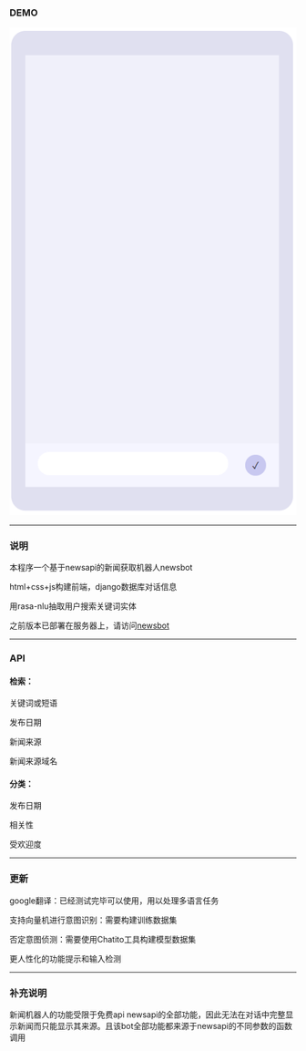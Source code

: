 ### DEMO

![image](https://github.com/XingyuXiong/newsbot/blob/master/demo.gif)

---

### 说明

本程序一个基于newsapi的新闻获取机器人newsbot

html+css+js构建前端，django数据库对话信息

用rasa-nlu抽取用户搜索关键词实体

之前版本已部署在服务器上，请访问[newsbot](106.54.107.156:8000)

---

### API

#### 检索：

关键词或短语

发布日期

新闻来源

新闻来源域名

#### 分类：

发布日期

相关性

受欢迎度

---

### 更新

google翻译：已经测试完毕可以使用，用以处理多语言任务

支持向量机进行意图识别：需要构建训练数据集

否定意图侦测：需要使用Chatito工具构建模型数据集

更人性化的功能提示和输入检测

---

### 补充说明

新闻机器人的功能受限于免费api newsapi的全部功能，因此无法在对话中完整显示新闻而只能显示其来源。且该bot全部功能都来源于newsapi的不同参数的函数调用

